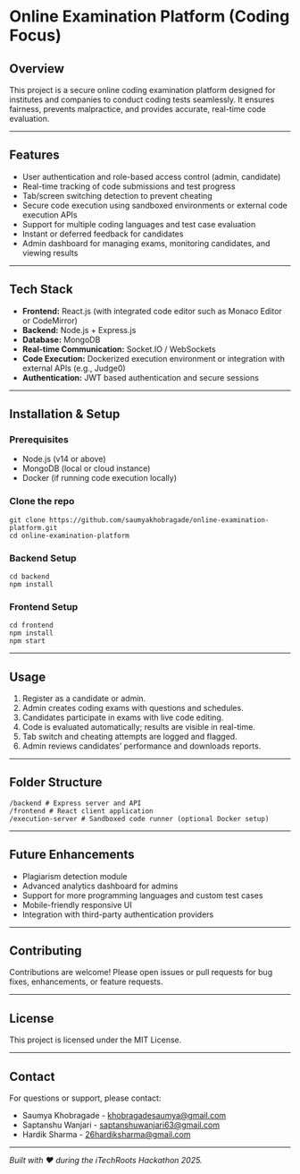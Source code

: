# Online Examination Platform (Coding Focus)

## Overview
This project is a secure online coding examination platform designed for institutes and companies to conduct coding tests seamlessly. It ensures fairness, prevents malpractice, and provides accurate, real-time code evaluation.

---

## Features

- User authentication and role-based access control (admin, candidate)
- Real-time tracking of code submissions and test progress
- Tab/screen switching detection to prevent cheating
- Secure code execution using sandboxed environments or external code execution APIs
- Support for multiple coding languages and test case evaluation
- Instant or deferred feedback for candidates
- Admin dashboard for managing exams, monitoring candidates, and viewing results

---

## Tech Stack

- **Frontend:** React.js (with integrated code editor such as Monaco Editor or CodeMirror)
- **Backend:** Node.js + Express.js
- **Database:** MongoDB
- **Real-time Communication:** Socket.IO / WebSockets
- **Code Execution:** Dockerized execution environment or integration with external APIs (e.g., Judge0)
- **Authentication:** JWT based authentication and secure sessions

---

## Installation & Setup

### Prerequisites
- Node.js (v14 or above)
- MongoDB (local or cloud instance)
- Docker (if running code execution locally)

### Clone the repo
```
git clone https://github.com/saumyakhobragade/online-examination-platform.git
cd online-examination-platform
```

### Backend Setup
```
cd backend
npm install
```

### Frontend Setup
```
cd frontend
npm install
npm start
```

---

## Usage

1. Register as a candidate or admin.
2. Admin creates coding exams with questions and schedules.
3. Candidates participate in exams with live code editing.
4. Code is evaluated automatically; results are visible in real-time.
5. Tab switch and cheating attempts are logged and flagged.
6. Admin reviews candidates’ performance and downloads reports.

---

## Folder Structure
```
/backend # Express server and API
/frontend # React client application
/execution-server # Sandboxed code runner (optional Docker setup)
```


---

## Future Enhancements

- Plagiarism detection module
- Advanced analytics dashboard for admins
- Support for more programming languages and custom test cases
- Mobile-friendly responsive UI
- Integration with third-party authentication providers

---

## Contributing

Contributions are welcome! Please open issues or pull requests for bug fixes, enhancements, or feature requests.

---

## License

This project is licensed under the MIT License.

---

## Contact

For questions or support, please contact:

- Saumya Khobragade - khobragadesaumya@gmail.com
- Saptanshu Wanjari - saptanshuwanjari63@gmail.com
- Hardik Sharma - 26hardiksharma@gmail.com

---

*Built with ❤️ during the iTechRoots Hackathon 2025.*
